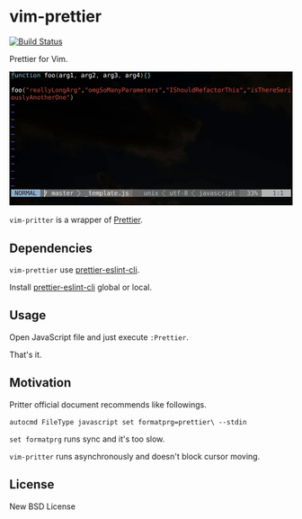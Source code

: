# vim-prettier

[![Build Status](https://travis-ci.org/heavenshell/vim-prettier.svg?branch=master)](https://travis-ci.org/heavenshell/vim-prettier)

Prettier for Vim.

![Asynchronous format](./assets/vim-prettier.gif)

`vim-pritter` is a wrapper of [Prettier](https://github.com/prettier/prettier).

## Dependencies

`vim-prettier` use [prettier-eslint-cli](https://github.com/prettier/prettier-eslint-cli).

Install [prettier-eslint-cli](https://github.com/prettier/prettier-eslint-cli) global or local.

## Usage

Open JavaScript file and just execute `:Prettier`.

That's it.

## Motivation

Pritter official document recommends like followings.

```viml
autocmd FileType javascript set formatprg=prettier\ --stdin
```

`set formatprg` runs sync and it's too slow.

`vim-pritter` runs asynchronously and doesn't block cursor moving.

## License

New BSD License
